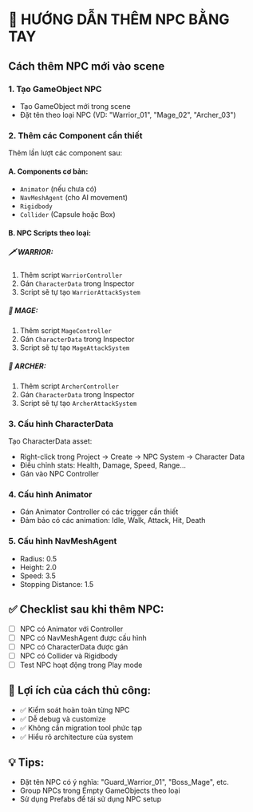 # 🎯 HƯỚNG DẪN THÊM NPC BẰNG TAY

## Cách thêm NPC mới vào scene

### 1. Tạo GameObject NPC
- Tạo GameObject mới trong scene
- Đặt tên theo loại NPC (VD: "Warrior_01", "Mage_02", "Archer_03")

### 2. Thêm các Component cần thiết
Thêm lần lượt các component sau:

#### A. Components cơ bản:
- `Animator` (nếu chưa có)
- `NavMeshAgent` (cho AI movement)
- `Rigidbody` 
- `Collider` (Capsule hoặc Box)

#### B. NPC Scripts theo loại:

##### 🗡️ WARRIOR:
1. Thêm script `WarriorController`
2. Gán `CharacterData` trong Inspector
3. Script sẽ tự tạo `WarriorAttackSystem`

##### 🔮 MAGE:
1. Thêm script `MageController`  
2. Gán `CharacterData` trong Inspector
3. Script sẽ tự tạo `MageAttackSystem`

##### 🏹 ARCHER:
1. Thêm script `ArcherController`
2. Gán `CharacterData` trong Inspector  
3. Script sẽ tự tạo `ArcherAttackSystem`

### 3. Cấu hình CharacterData
Tạo CharacterData asset:
- Right-click trong Project → Create → NPC System → Character Data
- Điều chỉnh stats: Health, Damage, Speed, Range...
- Gán vào NPC Controller

### 4. Cấu hình Animator
- Gán Animator Controller có các trigger cần thiết
- Đảm bảo có các animation: Idle, Walk, Attack, Hit, Death

### 5. Cấu hình NavMeshAgent
- Radius: 0.5
- Height: 2.0  
- Speed: 3.5
- Stopping Distance: 1.5

## ✅ Checklist sau khi thêm NPC:

- [ ] NPC có Animator với Controller
- [ ] NPC có NavMeshAgent được cấu hình
- [ ] NPC có CharacterData được gán
- [ ] NPC có Collider và Rigidbody
- [ ] Test NPC hoạt động trong Play mode

## 🚀 Lợi ích của cách thủ công:
- ✅ Kiểm soát hoàn toàn từng NPC
- ✅ Dễ debug và customize
- ✅ Không cần migration tool phức tạp
- ✅ Hiểu rõ architecture của system

## 💡 Tips:
- Đặt tên NPC có ý nghĩa: "Guard_Warrior_01", "Boss_Mage", etc.
- Group NPCs trong Empty GameObjects theo loại
- Sử dụng Prefabs để tái sử dụng NPC setup
